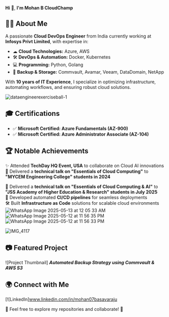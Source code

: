 **Hi** 👋, **I'm Mohan B CloudChamp**


## 👨‍💻 About Me  
A passionate **Cloud DevOps Engineer** from India  currently working at **Infosys Privt Limited**, with expertise in:
- ☁ **Cloud Technologies:** Azure, AWS  
- 🛠 **DevOps & Automation:** Docker, Kubernetes  
- 💻 **Programming:** Python, Golang  
- 📂 **Backup & Storage:** Commvault, Avamar, Veeam, DataDomain, NetApp  

With **10 years of IT Experience**, I specialize in optimizing infrastructure, automating workflows, and ensuring robust cloud solutions.  

![dataengineerexerciseball-1](https://github.com/user-attachments/assets/0e24022e-d57c-472e-82d1-63054958fadf)

## 🎓 Certifications  
- ✅ **Microsoft Certified: Azure Fundamentals (AZ-900)**  
- ✅ **Microsoft Certified: Azure Administrator Associate (AZ-104)**  

## 🏆 Notable Achievements  
✨ Attended **TechDay HQ Event, USA** to collaborate on Cloud AI innovations  
📢 Delivered a **technical talk on "Essentials of Cloud Computing"** to **"MYCEM Engineering College" students in 2024**

📢 Delivered a **technical talk on "Essentials of Cloud Computing & AI"** to **"JSS Academy of Higher Education & Research" students in July 2025**  
🚀 Developed automated **CI/CD pipelines** for seamless deployments  
🛠 Built **Infrastructure as Code** solutions for scalable cloud environments  
![WhatsApp Image 2025-05-13 at 12 05 33 AM](https://github.com/user-attachments/assets/f6a9e60a-941d-49d1-8631-e440c8f59862)
![WhatsApp Image 2025-05-12 at 11 56 35 PM](https://github.com/user-attachments/assets/2327121b-03c6-4569-ac59-18a7f2961f80)
![WhatsApp Image 2025-05-12 at 11 56 33 PM](https://github.com/user-attachments/assets/e4b32a96-fb02-4715-81a9-30d966d05f9e)

![IMG_4117](https://github.com/user-attachments/assets/863a985e-2d57-4ebf-9abb-45d52be06f81)



## 📷 Featured Project  
![Project Thumbnail]
_**Automated Backup Strategy using Commvault & AWS S3**_  

## 🌍 Connect with Me  
[![LinkedIn]www.linkedin.com/in/mohan07basavaraju

📌 Feel free to explore my repositories and collaborate! 🚀  
